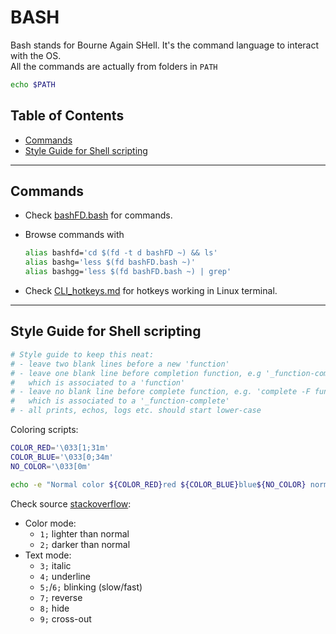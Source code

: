 # BASH

Bash stands for Bourne Again SHell. It's the command language to interact with the OS.  
All the commands are actually from folders in `PATH`

```bash
echo $PATH
```

## Table of Contents

<!-- vim-markdown-toc GFM -->

* [Commands](#commands)
* [Style Guide for Shell scripting](#style-guide-for-shell-scripting)

<!-- vim-markdown-toc -->

---

## Commands

- Check [bashFD.bash](bashFD.bash) for commands.
- Browse commands with

  ```bash
  alias bashfd='cd $(fd -t d bashFD ~) && ls'
  alias bashg='less $(fd bashFD.bash ~)'
  alias bashgg='less $(fd bashFD.bash ~) | grep'
  ```

- Check [CLI_hotkeys.md](CLI_hotkeys.md) for hotkeys working in Linux terminal.

---

## Style Guide for Shell scripting

```bash
# Style guide to keep this neat:
# - leave two blank lines before a new 'function'
# - leave one blank line before completion function, e.g '_function-complete'
#   which is associated to a 'function'
# - leave no blank line before complete function, e.g. 'complete -F function'
#   which is associated to a '_function-complete'
# - all prints, echos, logs etc. should start lower-case
```

Coloring scripts:

```bash
COLOR_RED='\033[1;31m'
COLOR_BLUE='\033[0;34m'
NO_COLOR='\033[0m'

echo -e "Normal color ${COLOR_RED}red ${COLOR_BLUE}blue${NO_COLOR} normal"
```

Check source [stackoverflow](https://stackoverflow.com/questions/5947742/how-to-change-the-output-color-of-echo-in-linux):

- Color mode:
  - `1;` lighter than normal
  - `2;` darker than normal
- Text mode:
  - `3;` italic
  - `4;` underline
  - `5;`/`6;` blinking (slow/fast)
  - `7;` reverse
  - `8;` hide
  - `9;` cross-out
